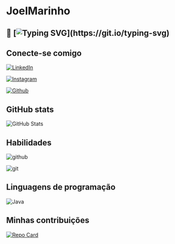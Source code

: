
# JoelMarinho
## 🚀 [![Typing SVG](https://readme-typing-svg.demolab.com/?lines=OLÁ,%20ME%20CHAMO%20JOELSON%20MARINHO;INICIANTE%20NESSE%20MUNDO%20da%programação!)](https://git.io/typing-svg)

## Conecte-se comigo
[![LinkedIn](https://img.shields.io/badge/LinkedIn-000?style=for-the-badge&logo=linkedin&logoColor=0E76A8)](https://br.linkedin.com/in/joelson-marinho-b29209203?trk=people-guest_people_search-card)

 [![Instagram](https://img.shields.io/badge/Instagram-000?style=for-the-badge&logo=instagram)](https://www.instagram.com/joelson_marinhoo/) 
 
 [![Github](https://img.shields.io/badge/GitHub-000?style=for-the-badge&logo=github)](https://github.com/JoelMarinho)


## GitHub stats
![GitHub Stats](https://github-readme-stats.vercel.app/api?username=JoelMarinho&theme=transparent&bg_color=000&border_color=30A3DC&show_icons=true&icon_color=30A3DC&title_color=E94D5F&text_color=FFF)

## Habilidades
![github](https://img.shields.io/badge/GitHub-000?style=for-the-badge&logo=github)

![git](https://img.shields.io/badge/Git-000?style=for-the-badge&logo=git)
## Linguagens de programação

![Java](https://img.shields.io/badge/Java-000?style=for-the-badge&logo=java)

## Minhas contribuições

[![Repo Card](https://github-readme-stats.vercel.app/api/pin/?username=JoelMarinho&repo=dio-lab-open-source&bg_color=000&border_color=30A3DC&show_icons=true&icon_color=30A3DC&title_color=E94D5F&text_color=FFF)](https://github.com/JoelMarinho/dio-lab-open-source)
